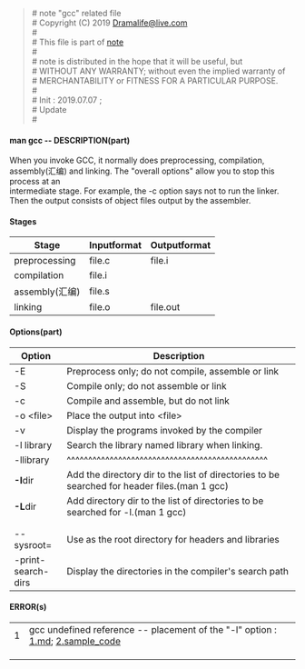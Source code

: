 > \# note "gcc" related file  
\# Copyright (C) 2019 Dramalife@live.com  
\#   
\# This file is part of [note](https://github.com/Dramalife/note.git)  
\#   
\# note is distributed in the hope that it will be useful, but  
\# WITHOUT ANY WARRANTY; without even the implied warranty of  
\# MERCHANTABILITY or FITNESS FOR A PARTICULAR PURPOSE.  
\#  
\# Init : 2019.07.07 ;  
\# Update   
\#  


#### man gcc -- DESCRIPTION(part)
When you invoke GCC, it normally does preprocessing, compilation, assembly(汇编) and linking.  The "overall options" allow you to stop this process at an  
intermediate stage.  For example, the -c option says not to run the linker.  Then the output consists of object files output by the assembler.  

#### Stages
|Stage|Inputformat|Outputformat|
|--|--|--|
|preprocessing  |file.c|file.i|
|compilation    |file.i| |
|assembly(汇编) |file.s| |
|linking        |file.o|file.out|

#### Options(part)
|Option|Description|
|--|--|
|-E          |Preprocess only; do not compile, assemble or link|
|-S          |Compile only; do not assemble or link            |
|-c          |Compile and assemble, but do not link            |
|-o \<file\> |  Place the output into \<file\>                 |
|-v          |Display the programs invoked by the compiler     |
|-l library		 |Search the library named library when linking. |
|-llibrary		 |^^^^^^^^^^^^^^^^^^^^^^^^^^^^^^^^^^^^^^^^^^^^^^^|
|**-I**dir		 |Add the directory dir to the list of directories to be searched for header files.(man 1 gcc) |
|**-L**dir		 |Add directory dir to the list of directories to be searched for -l.(man 1 gcc) |
| | |
| | |
|--sysroot=<directory>    |Use <directory> as the root directory for headers and libraries	|
|-print-search-dirs       |Display the directories in the compiler's search path		|

#### ERROR(s)

| | | |
|--|--|--|
| 1| gcc undefined reference -- placement of the "-l" option : [1.md](/70-gcc_gnu_compiler_collection/tips/gcc_placement_of_the_-l_option.md); [2.sample_code](/80-userspace_programming/00-libc_sample/man3_dlfcn_dlopen/elf-loader) | |
| | | |
| | | |
| | | |


